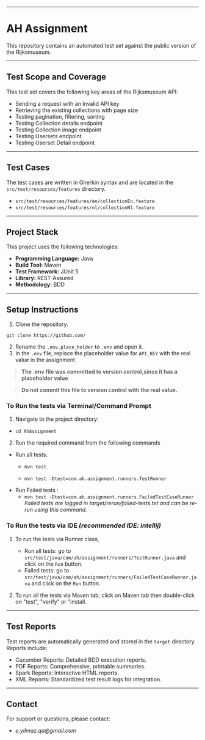 
---

# AH Assignment


This repository contains an automated test set against the public version of the Rijksmuseum.

---
## Test Scope and Coverage

This test set covers the following key areas of the Rijksmuseum API:
* Sending a request with an Invalid API key
* Retrieving the existing collections with page size
* Testing pagination, filtering, sorting
* Testing Collection details endpoint
* Testing Collection image endpoint
* Testing Usersets endpoint
* Testing Userset Detail endpoint
---
## Test Cases

The test cases are written in Gherkin syntax and are located in the `src/test/resources/features` directory.
* `src/test/resources/features/en/collectionEn.feature`
* `src/test/resources/features/nl/collectionNl.feature`

---
## Project Stack

This project uses the following technologies:

* **Programming Language:** Java
* **Build Tool:** Maven
* **Test Framework:** JUnit 5
* **Library:** REST-Assured
* **Methodology:** BDD
---

## Setup Instructions
1. Clone the repository.
```
git clone https://github.com/
```
2. Rename the `.env.place_holder` to `.env` and open it.
3. In the `.env` file, replace the placeholder value for `API_KEY` with the real value in the assignment.

> **The .env file was committed to version control,since it has a placeholder value**

> **Do not commit this file to version control with the real value.**

### To Run the tests via Terminal/Command Prompt
1. Navigate to the project directory:
* ``` 
  cd AhAssignment
  ```
2. Run the required command from the following commands

* Run all tests:
    * `mvn test`

    * `mvn test -Dtest=com.ah.assignment.runners.TestRunner`
* Run Failed tests :
    * `mvn test -Dtest=com.ah.assignment.runners.FailedTestCaseRunner`
      _Failed tests are logged in target/rerun/failed-tests.txt and can be re-run using this command._

### To Run the tests via IDE _(recommended IDE: intellij)_

1. To run the tests via Runner class,
    * Run all tests: go to `src/test/java/com/ah/assignment/runners/TestRunner.java` and click on the `Run` button.
    * Failed tests: go to `src/test/java/com/ah/assignment/runners/FailedTestCaseRunner.java` and click on the `Run` button.
   
2. To run all the tests via Maven tab, click on Maven tab then double-click on "test", "verify" or "install.

---
## Test Reports
Test reports are automatically generated and stored in the `target` directory. Reports include:
* Cucumber Reports: Detailed BDD execution reports.
* PDF Reports: Comprehensive, printable summaries.
* Spark Reports: Interactive HTML reports.
* XML Reports: Standardized test result logs for integration.

---
## Contact
For support or questions, please contact:
* _e.yilmaz.qa@gmail.com_
